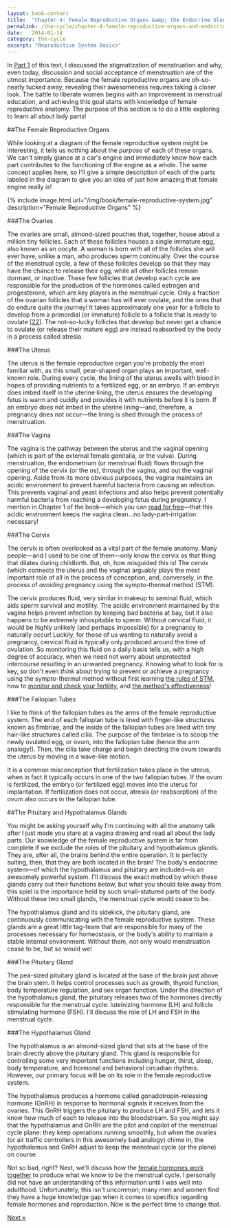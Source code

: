 ```yaml
---
layout: book-content
title:  "Chapter 4: Female Reproductive Organs &amp; the Endocrine Glands that Make Them Function"
permalink: /the-cycle/chapter-4-female-reproductive-organs-and-endocrine-glands
date:   2014-01-14
category: the-cycle
excerpt: "Reproductive System Basics"
---
```


In <a class="text-link" target="_blank" href="https://leanpub.com/the-cycle">Part 1</a> of this text, I discussed the stigmatization of menstruation and why, even today, discussion and social acceptance of menstruation are of the utmost importance. Because the female reproductive organs are oh-so-neatly tucked away, revealing their awesomeness requires taking a closer look. The battle to liberate women begins with an improvement in menstrual education, and achieving this goal starts with knowledge of female reproductive anatomy. The purpose of this section is to do a little exploring to learn all about lady parts! 


##The Female Reproductive Organs


While looking at a diagram of the female reproductive system might be interesting, it tells us nothing about the _purpose_ of each of these organs. We can't simply glance at a car's engine and immediately know how each part contributes to the functioning of the engine as a whole. The same concept applies here, so I'll give a simple description of each of the parts labeled in the diagram to give you an idea of just how amazing that female engine really is!

{% include image.html url="/img/book/female-reproductive-system.jpg" description="Female Reproductive Organs" %}


###The Ovaries


The ovaries are small, almond-sized pouches that, together, house about a million tiny follicles. Each of these follicles houses a single immature egg, also known as an oocyte. A woman is born with all of the follicles she will ever have, unlike a man, who produces sperm continually. Over the course of the menstrual cycle, a few of these follicles develop so that they may have the chance to release their egg, while all other follicles remain dormant, or inactive. These few follicles that develop each cycle are responsible for the production of the hormones called estrogen and progesterone, which are key players in the menstrual cycle. Only a fraction of the ovarian follicles that a woman has will ever ovulate, and the ones that do endure quite the journey! It takes approximately one year for a follicle to develop from a primordial (or immature) follicle to a follicle that is ready to ovulate [<a class="text-link" href="/the-cycle/notes/#note22">22</a>]. The not-so-lucky follicles that develop but never get a chance to ovulate (or release their mature egg) are instead reabsorbed by the body in a process called atresia.


###The Uterus


The uterus is the female reproductive organ you're probably the most familiar with, as this small, pear-shaped organ plays an important, well-known role. During every cycle, the lining of the uterus swells with blood in hopes of providing nutrients to a fertilized egg, or an embryo. If an embryo does imbed itself in the uterine lining, the uterus ensures the developing fetus is warm and cuddly and provides it with nutrients before it is born. If an embryo does not imbed in the uterine lining&mdash;and, therefore, a pregnancy does not occur&mdash;the lining is shed through the process of menstruation. 


###The Vagina


The vagina is the pathway between the uterus and the vaginal opening (which is part of the external female genitalia, or the vulva). During menstruation, the endometrium (or menstrual fluid) flows through the opening of the cervix (or the os), through the vagina, and out the vaginal opening. Aside from its more obvious purposes, the vagina maintains an acidic environment to prevent harmful bacteria from causing an infection. This prevents vaginal and yeast infections and also helps prevent potentially harmful bacteria from reaching a developing fetus during pregnancy. I mention in Chapter 1 of the book&mdash;which you can <a class="text-link" target="_blank" href="https://leanpub.com/the-cycle">read for free</a>&mdash;that this acidic environment keeps the vagina clean...no lady-part-irrigation necessary!


###The Cervix


The cervix is often overlooked as a vital part of the female anatomy. Many people&mdash;and I used to be one of them&mdash;only know the cervix as that thing that dilates during childbirth. But, oh, how misguided this is! The cervix (which connects the uterus and the vagina) arguably plays the most important role of all in the process of conception, and, conversely, in the process of _avoiding_ pregnancy using the sympto-thermal method (STM). 

The cervix produces fluid, very similar in makeup to seminal fluid, which aids sperm survival and motility. The acidic environment maintained by the vagina helps prevent infection by keeping bad bacteria at bay, but it also happens to be extremely inhospitable to sperm. Without cervical fluid, it would be highly unlikely (and perhaps impossible) for a pregnancy to naturally occur! Luckily, for those of us wanting to naturally avoid a pregnancy, cervical fluid is typically only produced around the time of ovulation. So monitoring this fluid on a daily basis tells us, with a high degree of accuracy, when we need not worry about unprotected intercourse resulting in an unwanted pregnancy. Knowing what to look for is key, so don't even _think_ about trying to prevent or achieve a pregnancy using the sympto-thermal method without first learning <a class="text-link" href="/the-cycle/chapter-7-the-rules-of-the-sympto-thermal-method">the rules of STM</a>, how to <a class="text-link" href="/the-cycle/chapter-8-checking-fertility-signs-how-to">monitor and check your fertility</a>, and <a class="text-link" href="/the-cycle/chapter-9-sympto-thermal-method-effectiveness">the method's effectiveness</a>!


###The Fallopian Tubes


I like to think of the fallopian tubes as the arms of the female reproductive system. The end of each fallopian tube is lined with finger-like structures known as fimbriae, and the inside of the fallopian tubes are lined with tiny hair-like structures called cilia. The purpose of the fimbriae is to scoop the newly ovulated egg, or ovum, into the fallopian tube (hence the arm analogy!). Then, the cilia take charge and begin directing the ovum towards the uterus by moving in a wave-like motion. 

It is a common misconception that fertilization takes place in the uterus, when in fact it typically occurs in one of the two fallopian tubes. If the ovum is fertilized, the embryo (or fertilized egg) moves into the uterus for implantation. If fertilization does not occur, atresia (or reabsorption) of the ovum also occurs in the fallopian tube.


##The Pituitary and Hypothalamus Glands


You might be asking yourself why I'm continuing with all the anatomy talk after I just made you stare at a vagina drawing and read all about the lady parts. Our knowledge of the female reproductive system is far from complete if we exclude the roles of the pituitary and hypothalamus glands. They are, after all, the brains behind the entire operation. It is perfectly suiting, then, that they are both located in the brain! The body's endocrine system&mdash;of which the hypothalamus and pituitary are included&mdash;is an awesomely powerful system. I'll discuss the exact method by which these glands carry out their functions below, but what you should take away from this spiel is the importance held by such small-statured parts of the body. Without these two small glands, the menstrual cycle would cease to be. 

The hypothalamus gland and its sidekick, the pituitary gland, are continuously communicating with the female reproductive system. These glands are a great little tag-team that are responsible for many of the processes necessary for homeostasis, or the body's ability to maintain a stable internal environment. Without them, not only would menstruation cease to be, but so would we!

###The Pituitary Gland

The pea-sized pituitary gland is located at the base of the brain just above the brain stem. It helps control processes such as growth, thyroid function, body temperature regulation, and sex organ function. Under the direction of the hypothalamus gland, the pituitary releases two of the hormones directly responsible for the menstrual cycle: luteinizing hormone (LH) and follicle stimulating hormone (FSH). I'll discuss <a class="text-link" href="/the-cycle/chapter-5-female-hormones-and-the-menstrual-cycle"></a>the role of LH and FSH in the menstrual cycle.

###The Hypothalamus Gland

The hypothalamus is an almond-sized gland that sits at the base of the brain directly above the pituitary gland. This gland is responsible for controlling some very important functions including hunger, thirst, sleep, body temperature, and hormonal and behavioral circadian rhythms. However, our primary focus will be on its role in the female reproductive system.

The hypothalamus produces a hormone called gonadotropin-releasing hormone (GnRH) in response to hormonal signals it receives from the ovaries. This GnRH triggers the pituitary to produce LH and FSH, and lets it know how much of each to release into the bloodstream. So you might say that the hypothalamus and GnRH are the pilot and copilot of the menstrual cycle plane: they keep operations running smoothly, but when the ovaries (or air traffic controllers in this awesomely bad analogy) chime in, the hypothalamus and GnRH adjust to keep the menstrual cycle (or the plane) on course.

Not so bad, right? Next, we&rsquo;ll discuss how the <a class="text-link" href="/the-cycle/chapter-5-female-hormones-and-the-menstrual-cycle">female hormones work together</a> to produce what we know to be the menstrual cycle. I personally did not have an understanding of this information until I was well into adulthood. Unfortunately, this isn't uncommon; many men and women find they have a huge knowledge gap when it comes to specifics regarding female hormones and reproduction. Now is the perfect time to change that.


<div class="arrows">
	<p><a class="text-link next" href="/the-cycle/chapter-5-female-hormones-and-the-menstrual-cycle/" title="Next Excerpt">Next &raquo;</a></p>
</div>
